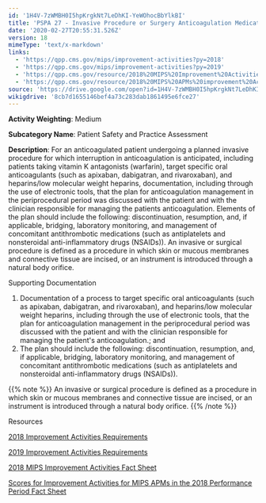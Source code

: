 ```yaml
---
id: '1H4V-7zWMBH0I5hpKrgkNt7LeDhKI-YeWOhocBbYlkBI'
title: 'PSPA 27 - Invasive Procedure or Surgery Anticoagulation Medication Management'
date: '2020-02-27T20:55:31.526Z'
version: 18
mimeType: 'text/x-markdown'
links:
  - 'https://qpp.cms.gov/mips/improvement-activities?py=2018'
  - 'https://qpp.cms.gov/mips/improvement-activities?py=2019'
  - 'https://qpp.cms.gov/resource/2018%20MIPS%20Improvement%20Activities%20Fact%20Sheet'
  - 'https://qpp.cms.gov/resource/2018%20MIPS%20APMs%20improvement%20Activities%20scores%20fact%20sheet'
source: 'https://drive.google.com/open?id=1H4V-7zWMBH0I5hpKrgkNt7LeDhKI-YeWOhocBbYlkBI'
wikigdrive: '8cb7d1655146bef4a73c283dab1861495e6fce27'
---
```

**Activity Weighting**: Medium

**Subcategory Name**: Patient Safety and Practice Assessment

**Description**: For an anticoagulated patient undergoing a planned invasive procedure for which interruption in anticoagulation is anticipated, including patients taking vitamin K antagonists (warfarin), target specific oral anticoagulants (such as apixaban, dabigatran, and rivaroxaban), and heparins/low molecular weight heparins, documentation, including through the use of electronic tools, that the plan for anticoagulation management in the periprocedural period was discussed with the patient and with the clinician responsible for managing the patients anticoagulation. Elements of the plan should include the following: discontinuation, resumption, and, if applicable, bridging, laboratory monitoring, and management of concomitant antithrombotic medications (such as antiplatelets and nonsteroidal anti-inflammatory drugs (NSAIDs)). An invasive or surgical procedure is defined as a procedure in which skin or mucous membranes and connective tissue are incised, or an instrument is introduced through a natural body orifice.

Supporting Documentation

1. Documentation of a process to target specific oral anticoagulants (such as apixaban, dabigatran, and rivaroxaban), and heparins/low molecular weight heparins, including through the use of electronic tools, that the plan for anticoagulation management in the periprocedural period was discussed with the patient and with the clinician responsible for managing the patient's anticoagulation.; and
2. The plan should include the following: discontinuation, resumption, and, if applicable, bridging, laboratory monitoring, and management of concomitant antithrombotic medications (such as antiplatelets and nonsteroidal anti-inflammatory drugs (NSAIDs)).

{{% note %}}
An invasive or surgical procedure is defined as a procedure in which skin or mucous membranes and connective tissue are incised, or an instrument is introduced through a natural body orifice.
{{% /note %}}

Resources

[2018 Improvement Activities Requirements](https://qpp.cms.gov/mips/improvement-activities?py=2018)

[2019 Improvement Activities Requirements](https://qpp.cms.gov/mips/improvement-activities?py=2019)

[2018 MIPS Improvement Activities Fact Sheet](https://qpp.cms.gov/resource/2018%20MIPS%20Improvement%20Activities%20Fact%20Sheet)

[Scores for Improvement Activities for MIPS APMs in the 2018 Performance Period Fact Sheet](https://qpp.cms.gov/resource/2018%20MIPS%20APMs%20improvement%20Activities%20scores%20fact%20sheet)
